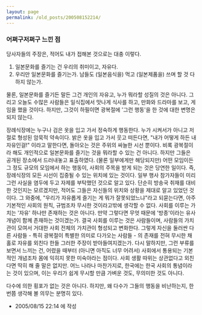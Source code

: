 ```yaml
---
layout: page
permalink: /old_posts/200508152214/
---
```


### 어쩌구저쩌구 느낀 점


당사자들의 주장은, 적어도 내가 접해본 것으로는 대충 이렇다.

1. 일본문화를 즐기는 건 우리의 취미이고, 자유다.
2. 우리만 일본문화를 즐기는가. 남들도 (일본음식을) 먹고 (일본제품을) 쓰며 할 것 다 하지 않는가.

물론, 일본문화를 즐기든 말든 그건 개인의 자유고, 누가 뭐라할 성질의 것은 아니다.
그리고 오늘도 수많은 사람들은 일식집에서 맛나게 식사를 하고, 만화와 드라마를 보고, 게임을 했을 것이다.
하지만, 그것이 하필이면 광복절에 '그런 행동'을 한 것에 대한 변명은 되지 않는다.

장례식장에는 누구나 검은 옷을 입고 가서 정숙하게 행동한다. 누가 시켜서가 아니고 저절로 형성된 암묵적 약속이다.
밝은 옷을 입고 가서 웃고 떠든다면, "내가 어떻게 하든 내 자유인걸!" 이라고 말한다면, 돌아오는 것은 주위의 싸늘한 시선 뿐이다.
비록 광복절이라 해도 개인적으로 일본문화를 즐기는 것을 뭐라할 수 있는 건 아니다.
하지만 그들은 공개된 장소에서 드러내놓고 표출하였다. (물론 일부에게만 해당되지만)
어떤 모임이든 그 정도 규모의 모임에서 하는 행동이, 사회의 주목을 받게 되는 것은 당연한 일이다. 즉, 장례식장의 모든 시선이 집중될 수 있는 위치에 있는 것이다.
일부 행사 참가자들이 미리 그런 사실을 염두에 두고 자제를 부탁했던 것으로 알고 있다.
단순히 방송국 취재를 대비한 것인지는 모르겠지만, 적어도 그들은 자신들의 위치와 상황을 제대로 알고 있었던 것이다.
그 와중에, "우리가 자유롭게 즐기는 게 뭐가 잘못되었느냐"라고 되묻는다면, 아주 기본적인 사회의 원칙, 규범조차 무시한 것이라고밖에 생각할 수 없다.
사회를 이루는 가치는 '자유' 하나만 존재하는 것은 아니다. 만약 그렇다면 무엇 때문에 '방종'이라는 유사 개념이 함께 존재하는 것이겠는가.
결국 사회를 이루는 것은 사람들이며, 사람들의 가치관이 모여서 거대한 사회 전체의 가치관이 형성되고 변화한다.
그렇게 자신을 둘러싼 다른 사람들 - 특히 광복절이 특별한 의미로 다가오는 사람들 - 의 존재를 전혀 무시한 채 홀로 자유를 외친다 한들 그러한 주장이 받아들여지겠는가.
다시 말하지만, 그런 부류를 보면서 느끼는 건, 어렸을 때부터 (아니면 아직도 너무 어려서) 사회에서 통용되는 기본적인 개념조차 몸에 익히지 못한 미숙아라는 점이다.
사회 생활 따위는 상관없다고 외친다면 딱히 해 줄 말은 없지만.
어느 나라나 마찬가지로, 한국에는 한국 사회의 통념이라는 것이 있으며, 이는 우리가 쉽게 무시할 만큼 가벼운 것도, 무의미한 것도 아니다.

다수에 의한 횡포가 없는 것은 아니다.
하지만, 왜 다수가 그들의 행동을 비난하는지, 한번쯤 생각해 볼 의무는 분명히 있다.





- 2005/08/15 22:14 에 작성